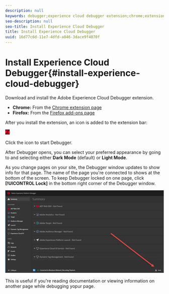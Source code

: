 ```yaml
---
description: null
keywords: debugger;experience cloud debugger extension;chrome;extension;install
seo-description: null
seo-title: Install Experience Cloud Debugger
title: Install Experience Cloud Debugger
uuid: 16d77c6d-11e7-4dfd-a846-3dace9f4070f
---
```


# Install Experience Cloud Debugger{#install-experience-cloud-debugger}

Download and install the Adobe Experience Cloud Debugger extension.

* **Chrome:** From the [Chrome extension page](https://chrome.google.com/webstore/detail/adobe-experience-cloud-de/ocdmogmohccmeicdhlhhgepeaijenapj)
* **Firefox:** From the [Firefox add-ons page](https://addons.mozilla.org/en-US/firefox/addon/adobe-experience-platform-dbg/)

After you install the extension, an icon is added to the extension bar:

![](assets/start-icon.jpg)

Click the icon to start Debugger. 

After Debugger opens, you can select your preferred appearance by going to **<!UICONTROL Settings>** and selecting either **Dark Mode** (default) or **Light Mode**.

As you change pages on your site, the Debugger window updates to show info for that page. The name of the page you're connected to shows at the bottom of the screen. To keep Debugger locked on one page, click **[!UICONTROL Lock]** in the bottom right corner of the Debugger window.

![](assets/lock.jpg)

This is useful if you're reading documentation or viewing information on another page while debugging yopur page.